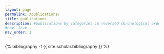 ```yaml
---
layout: page
permalink: /publications/
title: publications
description: #publications by categories in reversed chronological order.
#nav: true
nav_order: 1
---
```

<!-- _pages/publications.md -->
<div class="publications">

{% bibliography -f {{ site.scholar.bibliography }} %}

</div>
